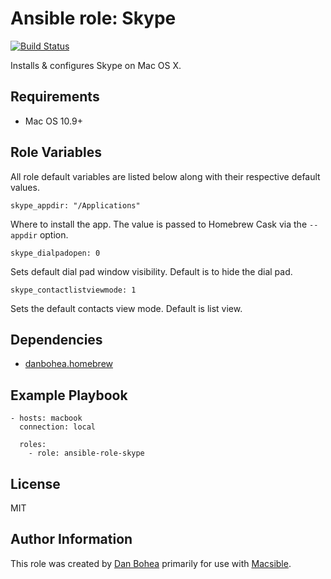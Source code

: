 # Ansible role: Skype

[![Build Status](https://travis-ci.org/danbohea/ansible-role-skype.svg?branch=master)](https://travis-ci.org/danbohea/ansible-role-skype)

Installs & configures Skype on Mac OS X.


## Requirements

- Mac OS 10.9+


## Role Variables

All role default variables are listed below along with their respective default values.

```
skype_appdir: "/Applications"
```

Where to install the app. The value is passed to Homebrew Cask via the `--appdir` option.

```
skype_dialpadopen: 0
```

Sets default dial pad window visibility. Default is to hide the dial pad.

```
skype_contactlistviewmode: 1
```

Sets the default contacts view mode. Default is list view.


## Dependencies

- [danbohea.homebrew](https://galaxy.ansible.com/danbohea/homebrew)


## Example Playbook

```
- hosts: macbook
  connection: local

  roles:
    - role: ansible-role-skype
```

## License

MIT


## Author Information

This role was created by [Dan Bohea](http://bohea.co.uk) primarily for use with [Macsible](https://github.com/danbohea/macsible).
